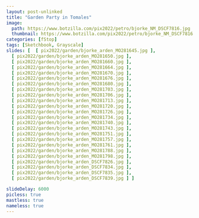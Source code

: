 ```yaml
---
layout: post-unlinked
title: "Garden Party in Tomales"
image:
  path: https://www.botzilla.com/pix2022/petro/bjorke_NM_DSCF7816.jpg
  thumbnail: https://www.botzilla.com/pix2022/petro/bjorke_NM_DSCF7816.jpg
categories: [fStop]
tags: [Sketchbook, Grayscale]
slides: [  [ pix2022/garden/bjorke_arden_MO281645.jpg ],
  [ pix2022/garden/bjorke_arden_MO281650.jpg ],
  [ pix2022/garden/bjorke_arden_MO281660.jpg ],
  [ pix2022/garden/bjorke_arden_MO281664.jpg ],
  [ pix2022/garden/bjorke_arden_MO281670.jpg ],
  [ pix2022/garden/bjorke_arden_MO281676.jpg ],
  [ pix2022/garden/bjorke_arden_MO281680.jpg ],
  [ pix2022/garden/bjorke_arden_MO281703.jpg ],
  [ pix2022/garden/bjorke_arden_MO281706.jpg ],
  [ pix2022/garden/bjorke_arden_MO281713.jpg ],
  [ pix2022/garden/bjorke_arden_MO281720.jpg ],
  [ pix2022/garden/bjorke_arden_MO281726.jpg ],
  [ pix2022/garden/bjorke_arden_MO281734.jpg ],
  [ pix2022/garden/bjorke_arden_MO281740.jpg ],
  [ pix2022/garden/bjorke_arden_MO281743.jpg ],
  [ pix2022/garden/bjorke_arden_MO281751.jpg ],
  [ pix2022/garden/bjorke_arden_MO281757.jpg ],
  [ pix2022/garden/bjorke_arden_MO281761.jpg ],
  [ pix2022/garden/bjorke_arden_MO281788.jpg ],
  [ pix2022/garden/bjorke_arden_MO281798.jpg ],
  [ pix2022/garden/bjorke_arden_DSCF7826.jpg ],
  [ pix2022/garden/bjorke_arden_DSCF7834.jpg ],
  [ pix2022/garden/bjorke_arden_DSCF7835.jpg ],
  [ pix2022/garden/bjorke_arden_DSCF7839.jpg ] ]

slideDelay: 6000
picless: true
mastless: true
nameless: true
---
```


<!--more-->



